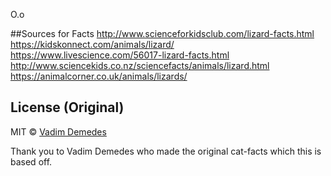 
O.o

##Sources for Facts
http://www.scienceforkidsclub.com/lizard-facts.html
https://kidskonnect.com/animals/lizard/
https://www.livescience.com/56017-lizard-facts.html
http://www.sciencekids.co.nz/sciencefacts/animals/lizard.html
https://animalcorner.co.uk/animals/lizards/

## License (Original)

MIT © [Vadim Demedes](https://github.com/vdemedes)

Thank you to Vadim Demedes who made the original cat-facts which this is based off.
